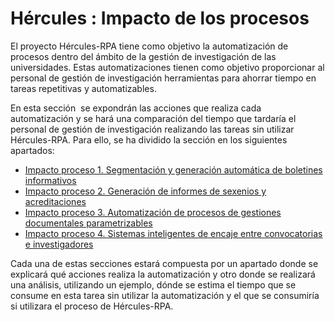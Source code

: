 # Hércules : Impacto de los procesos



El proyecto Hércules\-RPA tiene como objetivo la automatización de procesos dentro del ámbito de la gestión de investigación de las universidades. Estas automatizaciones tienen como objetivo proporcionar al personal de gestión de investigación herramientas para ahorrar tiempo en tareas repetitivas y automatizables.

En esta sección  se expondrán las acciones que realiza cada automatización y se hará una comparación del tiempo que tardaría el personal de gestión de investigación realizando las tareas sin utilizar Hércules\-RPA. Para ello, se ha dividido la sección en los siguientes apartados:

* [Impacto proceso 1\. Segmentación y generación automática de boletines informativos](/hercules/rpa/impacto-de-los-procesos/impacto-proceso-1-segmentacion-y-generacion-automatica-de-boletines-informativos.md "/hercules/rpa/impacto-de-los-procesos/impacto-proceso-1-segmentacion-y-generacion-automatica-de-boletines-informativos.md")
* [Impacto proceso 2\. Generación de informes de sexenios y acreditaciones](/hercules/rpa/impacto-de-los-procesos/impacto-proceso-2-generacion-de-informes-de-sexenios-y-acreditaciones/index.md "/hercules/rpa/impacto-de-los-procesos/impacto-proceso-2-generacion-de-informes-de-sexenios-y-acreditaciones/index.md")
* [Impacto proceso 3\. Automatización de procesos de gestiones documentales parametrizables](/hercules/rpa/impacto-de-los-procesos/impacto-proceso-3-automatizacion-de-procesos-de-gestiones-documentales-parametrizables/index.md "/hercules/rpa/impacto-de-los-procesos/impacto-proceso-3-automatizacion-de-procesos-de-gestiones-documentales-parametrizables/index.md")
* [Impacto proceso 4\. Sistemas inteligentes de encaje entre convocatorias e investigadores](/hercules/rpa/impacto-de-los-procesos/impacto-proceso-4-sistemas-inteligentes-de-encaje-entre-convocatorias-e-investigadores.md "/hercules/rpa/impacto-de-los-procesos/impacto-proceso-4-sistemas-inteligentes-de-encaje-entre-convocatorias-e-investigadores.md")

Cada una de estas secciones estará compuesta por un apartado donde se explicará qué acciones realiza la automatización y otro donde se realizará una análisis, utilizando un ejemplo, dónde se estima el tiempo que se consume en esta tarea sin utilizar la automatización y el que se consumiría si utilizara el proceso de Hércules\-RPA.




